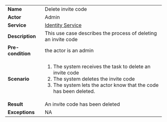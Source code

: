 <table>
    <tr>
        <td>
            <strong>Name</strong>
        </td>
        <td>
            Delete invite code
        </td>
    </tr>
    <tr>
        <td>
            <strong>Actor</strong>
        </td>
        <td>
            Admin
        </td>
    </tr>
    <tr>
        <td>
            <strong>Service</strong>
        </td>
        <td>
            <a href="../../services/backend/identity-service.md">Identity Service</a>
        </td>
    </tr>
    <tr>
    <tr>
        <td>
            <strong>Description</strong>
        </td>
        <td>
            This use case describes the process of deleting an invite code
        </td>
    </tr>
    <tr>
        <td>
            <strong>Pre-condition</strong>
        </td>
        <td>
            the actor is an admin
        </td>
    </tr>
    <tr>
        <td>
            <strong>Scenario</strong>
        </td>
        <td>
            <ol>
                <li>
                    The system receives the task to delete an invite code
                </li>
                <li>
                    The system deletes the invite code
                </li>
                <li>
                    The system lets the actor know that the code has been deleted.
                </li>
            </ol>
        </td>
    </tr>
    <tr>
        <td>
            <strong>Result</strong>
        </td>
        <td>
            An invite code has been deleted  
        </td>
    </tr>
    <tr>
        <td>
            <strong>Exceptions</strong>
        </td>
        <td>
            NA
        </td>
    </tr>
</table>
